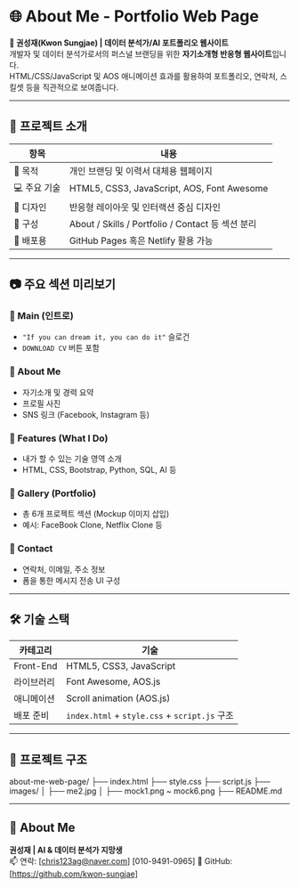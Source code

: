 # 🌐 About Me - Portfolio Web Page

**👋 권성재(Kwon Sungjae) | 데이터 분석가/AI 포트폴리오 웹사이트**  
개발자 및 데이터 분석가로서의 퍼스널 브랜딩을 위한 **자기소개형 반응형 웹사이트**입니다.  
HTML/CSS/JavaScript 및 AOS 애니메이션 효과를 활용하여 포트폴리오, 연락처, 스킬셋 등을 직관적으로 보여줍니다.

---

## 📌 프로젝트 소개

| 항목 | 내용 |
|------|------|
| 🎯 목적 | 개인 브랜딩 및 이력서 대체용 웹페이지 |
| 💻 주요 기술 | HTML5, CSS3, JavaScript, AOS, Font Awesome |
| 🎨 디자인 | 반응형 레이아웃 및 인터랙션 중심 디자인 |
| 📂 구성 | About / Skills / Portfolio / Contact 등 섹션 분리 |
| 🔗 배포용 | GitHub Pages 혹은 Netlify 활용 가능 |

---

## 📷 주요 섹션 미리보기

### 🔹 Main (인트로)

- `"If you can dream it, you can do it"` 슬로건
- `DOWNLOAD CV` 버튼 포함

### 🔹 About Me

- 자기소개 및 경력 요약
- 프로필 사진
- SNS 링크 (Facebook, Instagram 등)

### 🔹 Features (What I Do)

- 내가 할 수 있는 기술 영역 소개
- HTML, CSS, Bootstrap, Python, SQL, AI 등

### 🔹 Gallery (Portfolio)

- 총 6개 프로젝트 섹션 (Mockup 이미지 삽입)
- 예시: FaceBook Clone, Netflix Clone 등

### 🔹 Contact

- 연락처, 이메일, 주소 정보
- 폼을 통한 메시지 전송 UI 구성

---

## 🛠 기술 스택

| 카테고리 | 기술 |
|----------|------|
| Front-End | HTML5, CSS3, JavaScript |
| 라이브러리 | Font Awesome, AOS.js |
| 애니메이션 | Scroll animation (AOS.js) |
| 배포 준비 | `index.html` + `style.css` + `script.js` 구조 |

---

## 📁 프로젝트 구조
about-me-web-page/
├── index.html
├── style.css
├── script.js
├── images/
│ ├── me2.jpg
│ ├── mock1.png ~ mock6.png
├── README.md

---

## 👋 About Me
**권성재 | AI & 데이터 분석가 지망생**  
📫 연락: [chris123ag@naver.com] [010-9491-0965]
🔗 GitHub: [https://github.com/kwon-sungjae]

